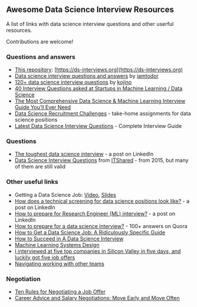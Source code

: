 ## Awesome Data Science Interview Resources

A list of links with data science interview questions and other userful resources.

Contributions are welcome!

### Questions and answers

* [This repository](https://github.com/alexeygrigorev/data-science-interviews): [https://ds-interviews.org](https://ds-interviews.org)
* [Data science interview questions and answers](https://github.com/iamtodor/data-science-interview-questions-and-answers) by [iamtodor](https://github.com/iamtodor)
* [120+ data science interview questions](https://github.com/kojino/120-Data-Science-Interview-Questions) by [kojino](https://github.com/kojino/)
* [40 Interview Questions asked at Startups in Machine Learning / Data Science](https://www.analyticsvidhya.com/blog/2016/09/40-interview-questions-asked-at-startups-in-machine-learning-data-science/)
* [The Most Comprehensive Data Science & Machine Learning Interview Guide You’ll Ever Need](https://www.analyticsvidhya.com/blog/2018/06/comprehensive-data-science-machine-learning-interview-guide/)
* [Data Science Recruitment Challenges](https://github.com/alexeygrigorev/datascience-recruitment-challenges) - take-home assignments for data science positions
* [Latest Data Science Interview Questions](https://www.interviewbit.com/data-science-interview-questions/) - Complete Interview Guide

### Questions

* [The toughest data science interview](https://www.linkedin.com/posts/agrigorev_datascience-machinelearning-ml-activity-6630138658219409409-bTWh) - a post on LinkedIn
* [Data Science Interview Questions](https://www.itshared.org/2015/10/data-science-interview-questions.html) from [ITShared](https://www.itshared.org/) - from 2015, but many of them are still valid


### Other useful links

* Getting a Data Science Job: [Video](https://www.youtube.com/watch?v=jYYR1fH8k7o), [Slides](https://www.slideshare.net/AlexeyGrigorev/getting-a-data-science-job)
* [How does a technical screening for data science positions look like?](https://www.linkedin.com/posts/agrigorev_datascience-machinelearning-ml-activity-6631245015718866944-Vb87) - a post on LinkedIn
* [How to prepare for Research Engineer (ML) interview?](https://www.linkedin.com/posts/agrigorev_machinelearning-ml-interviews-activity-6622232556311990272-_dAN) - a post on LinkedIn
* [How to prepare for a data science interview?](https://www.quora.com/How-do-I-prepare-for-a-data-scientist-interview) - 100+ answers on Quora 
* [How to Get a Data Science Job: A Ridiculously Specific Guide](http://brohrer.github.io/get_data_science_job.html)
* [How to Succeed in A Data Science Interview](https://blog.pramp.com/how-to-succeed-in-a-data-science-interview-27553ab69d8a)
* [Machine Learning Systems Design](https://github.com/chiphuyen/machine-learning-systems-design)
* [I interviewed at five top companies in Silicon Valley in five days, and luckily got five job offers](https://medium.com/@XiaohanZeng/i-interviewed-at-five-top-companies-in-silicon-valley-in-five-days-and-luckily-got-five-job-offers-25178cf74e0f)
* [Navigating working with other teams](https://counting.substack.com/p/navigating-working-with-other-teams)


### Negotiation

* [Ten Rules for Negotiating a Job Offer](https://haseebq.com/my-ten-rules-for-negotiating-a-job-offer/)
* [Career Advice and Salary Negotiations: Move Early and Move Often](https://thehftguy.com/2017/01/23/career-advice-and-salary-negotiations-move-early-and-move-often/)
